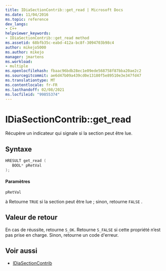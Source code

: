 ```yaml
---
title: IDiaSectionContrib::get_read | Microsoft Docs
ms.date: 11/04/2016
ms.topic: reference
dev_langs:
- C++
helpviewer_keywords:
- IDiaSectionContrib::get_read method
ms.assetid: 68bfb35c-eabd-412a-bc8f-3094703b98c4
author: mikejo5000
ms.author: mikejo
manager: jmartens
ms.workload:
- multiple
ms.openlocfilehash: fbaac96bdb28ec1e09ede568758f87bba20ae2c2
ms.sourcegitcommit: ae6d47b09a439cd0e13180f5e89510e3e347fd47
ms.translationtype: MT
ms.contentlocale: fr-FR
ms.lasthandoff: 02/08/2021
ms.locfileid: "99855374"
---
```

# <a name="idiasectioncontribget_read"></a>IDiaSectionContrib::get_read
Récupère un indicateur qui signale si la section peut être lue.

## <a name="syntax"></a>Syntaxe

```C++
HRESULT get_read ( 
   BOOL* pRetVal
);
```

#### <a name="parameters"></a>Paramètres
 `pRetVal`

à Retourne `TRUE` si la section peut être lue ; sinon, retourne `FALSE` .

## <a name="return-value"></a>Valeur de retour
 En cas de réussite, retourne `S_OK`. Retourne `S_FALSE` si cette propriété n’est pas prise en charge. Sinon, retourne un code d'erreur.

## <a name="see-also"></a>Voir aussi
- [IDiaSectionContrib](../../debugger/debug-interface-access/idiasectioncontrib.md)
